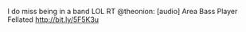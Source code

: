 <!--
id: 320636996
link: http://kevinisom.info/post/320636996/i-do-miss-being-in-a-band-lol-rt-theonion
slug: i-do-miss-being-in-a-band-lol-rt-theonion
date: Thu Jan 07 2010 14:16:04 GMT+1300 (NZDT)
raw: {"blog_name":"kevinisom","id":320636996,"post_url":"http://kevinisom.info/post/320636996/i-do-miss-being-in-a-band-lol-rt-theonion","slug":"i-do-miss-being-in-a-band-lol-rt-theonion","type":"text","date":"2010-01-07 01:16:04 GMT","timestamp":1262826964,"state":"published","format":"html","reblog_key":"XMFmAx6k","tags":[],"short_url":"http://tmblr.co/Zw68YyJ78X4","highlighted":[],"feed_item":"http://twitter.com/kev_nz/statuses/7424970247","from_feed_id":"650289","note_count":0,"title":null,"body":"<p>I do miss being in a band LOL RT @theonion: [audio] Area Bass Player Fellated <a href=\"http://bit.ly/5F5K3u\" target=\"_blank\">http://bit.ly/5F5K3u</a></p>"}
publish: 2010-01-07
tags: 
title: null
-->


I do miss being in a band LOL RT @theonion: [audio] Area Bass Player
Fellated <http://bit.ly/5F5K3u>


